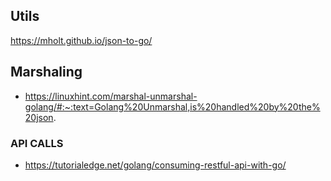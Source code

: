 ## Utils

https://mholt.github.io/json-to-go/

## Marshaling

- https://linuxhint.com/marshal-unmarshal-golang/#:~:text=Golang%20Unmarshal,is%20handled%20by%20the%20json.

### API CALLS

- https://tutorialedge.net/golang/consuming-restful-api-with-go/
